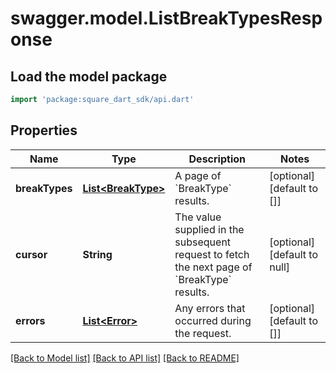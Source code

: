 # swagger.model.ListBreakTypesResponse

## Load the model package
```dart
import 'package:square_dart_sdk/api.dart'
```

## Properties
Name | Type | Description | Notes
------------ | ------------- | ------------- | -------------
**breakTypes** | [**List&lt;BreakType&gt;**](BreakType.md) |  A page of &#x60;BreakType&#x60; results. | [optional] [default to []]
**cursor** | **String** | The value supplied in the subsequent request to fetch the next page of &#x60;BreakType&#x60; results. | [optional] [default to null]
**errors** | [**List&lt;Error&gt;**](Error.md) | Any errors that occurred during the request. | [optional] [default to []]

[[Back to Model list]](../README.md#documentation-for-models) [[Back to API list]](../README.md#documentation-for-api-endpoints) [[Back to README]](../README.md)

